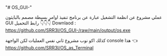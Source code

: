 "# OS_GUI-" 

عملي مشروع عن انظمة التشغيل عبارة عن برنامج تنفيذ اوامر بسيطة مصمم بالبايثون GUI
رابط التحميل 👇👇👇
Downlaod : https://github.com/SRR3I/OS_GUI-/raw/main/output/os.exe

كذلك اكو نوب مشروع ثاني نفس العمليات لكن الواجهة console 
هذا 👈 https://github.com/SRR3I/OS_as_Terminal
